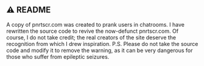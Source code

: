 ## **⚠️ README**

A copy of pnrtscr.com was created to prank users in chatrooms. I have rewritten the source code to revive the now-defunct pnrtscr.com.
Of course, I do not take credit; the real creators of the site deserve the recognition from which I drew inspiration.
P.S. Please do not take the source code and modify it to remove the warning, as it can be very dangerous for those who suffer from epileptic seizures.
